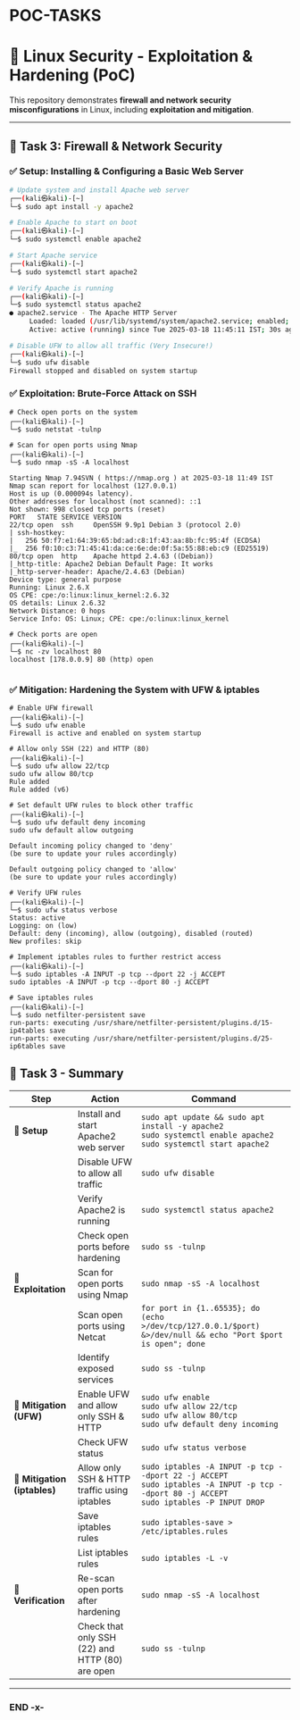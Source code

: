 # POC-TASKS
# 📌 Linux Security - Exploitation & Hardening (PoC)

This repository demonstrates **firewall and network security misconfigurations** in Linux, including **exploitation and mitigation**.

---

## 🔹 **Task 3: Firewall & Network Security**

### ✅ **Setup: Installing & Configuring a Basic Web Server**

```bash
# Update system and install Apache web server
┌──(kali㉿kali)-[~]
└─$ sudo apt install -y apache2

# Enable Apache to start on boot
┌──(kali㉿kali)-[~]
└─$ sudo systemctl enable apache2

# Start Apache service
┌──(kali㉿kali)-[~]
└─$ sudo systemctl start apache2

# Verify Apache is running
┌──(kali㉿kali)-[~]
└─$ sudo systemctl status apache2 
● apache2.service - The Apache HTTP Server
     Loaded: loaded (/usr/lib/systemd/system/apache2.service; enabled; preset: >
     Active: active (running) since Tue 2025-03-18 11:45:11 IST; 30s ago

# Disable UFW to allow all traffic (Very Insecure!)
┌──(kali㉿kali)-[~]
└─$ sudo ufw disable  
Firewall stopped and disabled on system startup

```
### ✅ **Exploitation: Brute-Force Attack on SSH**

```
# Check open ports on the system
┌──(kali㉿kali)-[~]
└─$ sudo netstat -tulnp

# Scan for open ports using Nmap
┌──(kali㉿kali)-[~]
└─$ sudo nmap -sS -A localhost   

Starting Nmap 7.94SVN ( https://nmap.org ) at 2025-03-18 11:49 IST
Nmap scan report for localhost (127.0.0.1)
Host is up (0.000094s latency).
Other addresses for localhost (not scanned): ::1
Not shown: 998 closed tcp ports (reset)
PORT   STATE SERVICE VERSION
22/tcp open  ssh     OpenSSH 9.9p1 Debian 3 (protocol 2.0)
| ssh-hostkey: 
|   256 50:f7:e1:64:39:65:bd:ad:c8:1f:43:aa:8b:fc:95:4f (ECDSA)
|_  256 f0:10:c3:71:45:41:da:ce:6e:de:0f:5a:55:88:eb:c9 (ED25519)
80/tcp open  http    Apache httpd 2.4.63 ((Debian))
|_http-title: Apache2 Debian Default Page: It works
|_http-server-header: Apache/2.4.63 (Debian)
Device type: general purpose
Running: Linux 2.6.X
OS CPE: cpe:/o:linux:linux_kernel:2.6.32
OS details: Linux 2.6.32
Network Distance: 0 hops
Service Info: OS: Linux; CPE: cpe:/o:linux:linux_kernel

# Check ports are open
┌──(kali㉿kali)-[~]
└─$ nc -zv localhost 80
localhost [178.0.0.9] 80 (http) open


```
### ✅ **Mitigation: Hardening the System with UFW & iptables**
```
# Enable UFW firewall
┌──(kali㉿kali)-[~]
└─$ sudo ufw enable           
Firewall is active and enabled on system startup

# Allow only SSH (22) and HTTP (80)
┌──(kali㉿kali)-[~]
└─$ sudo ufw allow 22/tcp
sudo ufw allow 80/tcp
Rule added
Rule added (v6)

# Set default UFW rules to block other traffic
┌──(kali㉿kali)-[~]
└─$ sudo ufw default deny incoming
sudo ufw default allow outgoing

Default incoming policy changed to 'deny'
(be sure to update your rules accordingly)

Default outgoing policy changed to 'allow'
(be sure to update your rules accordingly)

# Verify UFW rules
┌──(kali㉿kali)-[~]
└─$ sudo ufw status verbose       
Status: active
Logging: on (low)
Default: deny (incoming), allow (outgoing), disabled (routed)
New profiles: skip

# Implement iptables rules to further restrict access
┌──(kali㉿kali)-[~]
└─$ sudo iptables -A INPUT -p tcp --dport 22 -j ACCEPT
sudo iptables -A INPUT -p tcp --dport 80 -j ACCEPT

# Save iptables rules
┌──(kali㉿kali)-[~]
└─$ sudo netfilter-persistent save                    
run-parts: executing /usr/share/netfilter-persistent/plugins.d/15-ip4tables save
run-parts: executing /usr/share/netfilter-persistent/plugins.d/25-ip6tables save
````

## 📌 Task 3 - Summary  

| **Step**              | **Action**                                         | **Command**                                  |
|----------------------|-------------------------------------------------|---------------------------------------------|
| 🔹 **Setup**          | Install and start Apache2 web server            | `sudo apt update && sudo apt install -y apache2`<br>`sudo systemctl enable apache2`<br>`sudo systemctl start apache2` |
|                      | Disable UFW to allow all traffic                 | `sudo ufw disable` |
|                      | Verify Apache2 is running                        | `sudo systemctl status apache2` |
|                      | Check open ports before hardening                | `sudo ss -tulnp` |
| 🔹 **Exploitation**   | Scan for open ports using Nmap                   | `sudo nmap -sS -A localhost` |
|                      | Scan open ports using Netcat                     | `for port in {1..65535}; do (echo >/dev/tcp/127.0.0.1/$port) &>/dev/null && echo "Port $port is open"; done` |
|                      | Identify exposed services                        | `sudo ss -tulnp` |
| 🔹 **Mitigation (UFW)** | Enable UFW and allow only SSH & HTTP            | `sudo ufw enable`<br>`sudo ufw allow 22/tcp`<br>`sudo ufw allow 80/tcp`<br>`sudo ufw default deny incoming` |
|                      | Check UFW status                                 | `sudo ufw status verbose` |
| 🔹 **Mitigation (iptables)** | Allow only SSH & HTTP traffic using iptables | `sudo iptables -A INPUT -p tcp --dport 22 -j ACCEPT`<br>`sudo iptables -A INPUT -p tcp --dport 80 -j ACCEPT`<br>`sudo iptables -P INPUT DROP` |
|                      | Save iptables rules                              | `sudo iptables-save > /etc/iptables.rules` |
|                      | List iptables rules                              | `sudo iptables -L -v` |
| 🔹 **Verification**   | Re-scan open ports after hardening               | `sudo nmap -sS -A localhost` |
|                      | Check that only SSH (22) and HTTP (80) are open  | `sudo ss -tulnp` |

---
 ### END -x-
